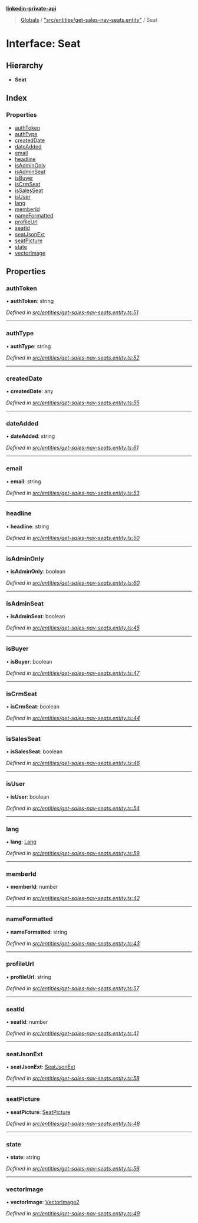 **[linkedin-private-api](../README.md)**

> [Globals](../globals.md) / ["src/entities/get-sales-nav-seats.entity"](../modules/_src_entities_get_sales_nav_seats_entity_.md) / Seat

# Interface: Seat

## Hierarchy

* **Seat**

## Index

### Properties

* [authToken](_src_entities_get_sales_nav_seats_entity_.seat.md#authtoken)
* [authType](_src_entities_get_sales_nav_seats_entity_.seat.md#authtype)
* [createdDate](_src_entities_get_sales_nav_seats_entity_.seat.md#createddate)
* [dateAdded](_src_entities_get_sales_nav_seats_entity_.seat.md#dateadded)
* [email](_src_entities_get_sales_nav_seats_entity_.seat.md#email)
* [headline](_src_entities_get_sales_nav_seats_entity_.seat.md#headline)
* [isAdminOnly](_src_entities_get_sales_nav_seats_entity_.seat.md#isadminonly)
* [isAdminSeat](_src_entities_get_sales_nav_seats_entity_.seat.md#isadminseat)
* [isBuyer](_src_entities_get_sales_nav_seats_entity_.seat.md#isbuyer)
* [isCrmSeat](_src_entities_get_sales_nav_seats_entity_.seat.md#iscrmseat)
* [isSalesSeat](_src_entities_get_sales_nav_seats_entity_.seat.md#issalesseat)
* [isUser](_src_entities_get_sales_nav_seats_entity_.seat.md#isuser)
* [lang](_src_entities_get_sales_nav_seats_entity_.seat.md#lang)
* [memberId](_src_entities_get_sales_nav_seats_entity_.seat.md#memberid)
* [nameFormatted](_src_entities_get_sales_nav_seats_entity_.seat.md#nameformatted)
* [profileUrl](_src_entities_get_sales_nav_seats_entity_.seat.md#profileurl)
* [seatId](_src_entities_get_sales_nav_seats_entity_.seat.md#seatid)
* [seatJsonExt](_src_entities_get_sales_nav_seats_entity_.seat.md#seatjsonext)
* [seatPicture](_src_entities_get_sales_nav_seats_entity_.seat.md#seatpicture)
* [state](_src_entities_get_sales_nav_seats_entity_.seat.md#state)
* [vectorImage](_src_entities_get_sales_nav_seats_entity_.seat.md#vectorimage)

## Properties

### authToken

•  **authToken**: string

*Defined in [src/entities/get-sales-nav-seats.entity.ts:51](https://github.com/cosiall/linkedin-private-api/blob/803c213/src/entities/get-sales-nav-seats.entity.ts#L51)*

___

### authType

•  **authType**: string

*Defined in [src/entities/get-sales-nav-seats.entity.ts:52](https://github.com/cosiall/linkedin-private-api/blob/803c213/src/entities/get-sales-nav-seats.entity.ts#L52)*

___

### createdDate

•  **createdDate**: any

*Defined in [src/entities/get-sales-nav-seats.entity.ts:55](https://github.com/cosiall/linkedin-private-api/blob/803c213/src/entities/get-sales-nav-seats.entity.ts#L55)*

___

### dateAdded

•  **dateAdded**: string

*Defined in [src/entities/get-sales-nav-seats.entity.ts:61](https://github.com/cosiall/linkedin-private-api/blob/803c213/src/entities/get-sales-nav-seats.entity.ts#L61)*

___

### email

•  **email**: string

*Defined in [src/entities/get-sales-nav-seats.entity.ts:53](https://github.com/cosiall/linkedin-private-api/blob/803c213/src/entities/get-sales-nav-seats.entity.ts#L53)*

___

### headline

•  **headline**: string

*Defined in [src/entities/get-sales-nav-seats.entity.ts:50](https://github.com/cosiall/linkedin-private-api/blob/803c213/src/entities/get-sales-nav-seats.entity.ts#L50)*

___

### isAdminOnly

•  **isAdminOnly**: boolean

*Defined in [src/entities/get-sales-nav-seats.entity.ts:60](https://github.com/cosiall/linkedin-private-api/blob/803c213/src/entities/get-sales-nav-seats.entity.ts#L60)*

___

### isAdminSeat

•  **isAdminSeat**: boolean

*Defined in [src/entities/get-sales-nav-seats.entity.ts:45](https://github.com/cosiall/linkedin-private-api/blob/803c213/src/entities/get-sales-nav-seats.entity.ts#L45)*

___

### isBuyer

•  **isBuyer**: boolean

*Defined in [src/entities/get-sales-nav-seats.entity.ts:47](https://github.com/cosiall/linkedin-private-api/blob/803c213/src/entities/get-sales-nav-seats.entity.ts#L47)*

___

### isCrmSeat

•  **isCrmSeat**: boolean

*Defined in [src/entities/get-sales-nav-seats.entity.ts:44](https://github.com/cosiall/linkedin-private-api/blob/803c213/src/entities/get-sales-nav-seats.entity.ts#L44)*

___

### isSalesSeat

•  **isSalesSeat**: boolean

*Defined in [src/entities/get-sales-nav-seats.entity.ts:46](https://github.com/cosiall/linkedin-private-api/blob/803c213/src/entities/get-sales-nav-seats.entity.ts#L46)*

___

### isUser

•  **isUser**: boolean

*Defined in [src/entities/get-sales-nav-seats.entity.ts:54](https://github.com/cosiall/linkedin-private-api/blob/803c213/src/entities/get-sales-nav-seats.entity.ts#L54)*

___

### lang

•  **lang**: [Lang](_src_entities_get_sales_nav_seats_entity_.lang.md)

*Defined in [src/entities/get-sales-nav-seats.entity.ts:59](https://github.com/cosiall/linkedin-private-api/blob/803c213/src/entities/get-sales-nav-seats.entity.ts#L59)*

___

### memberId

•  **memberId**: number

*Defined in [src/entities/get-sales-nav-seats.entity.ts:42](https://github.com/cosiall/linkedin-private-api/blob/803c213/src/entities/get-sales-nav-seats.entity.ts#L42)*

___

### nameFormatted

•  **nameFormatted**: string

*Defined in [src/entities/get-sales-nav-seats.entity.ts:43](https://github.com/cosiall/linkedin-private-api/blob/803c213/src/entities/get-sales-nav-seats.entity.ts#L43)*

___

### profileUrl

•  **profileUrl**: string

*Defined in [src/entities/get-sales-nav-seats.entity.ts:57](https://github.com/cosiall/linkedin-private-api/blob/803c213/src/entities/get-sales-nav-seats.entity.ts#L57)*

___

### seatId

•  **seatId**: number

*Defined in [src/entities/get-sales-nav-seats.entity.ts:41](https://github.com/cosiall/linkedin-private-api/blob/803c213/src/entities/get-sales-nav-seats.entity.ts#L41)*

___

### seatJsonExt

•  **seatJsonExt**: [SeatJsonExt](_src_entities_get_sales_nav_seats_entity_.seatjsonext.md)

*Defined in [src/entities/get-sales-nav-seats.entity.ts:58](https://github.com/cosiall/linkedin-private-api/blob/803c213/src/entities/get-sales-nav-seats.entity.ts#L58)*

___

### seatPicture

•  **seatPicture**: [SeatPicture](_src_entities_get_sales_nav_seats_entity_.seatpicture.md)

*Defined in [src/entities/get-sales-nav-seats.entity.ts:48](https://github.com/cosiall/linkedin-private-api/blob/803c213/src/entities/get-sales-nav-seats.entity.ts#L48)*

___

### state

•  **state**: string

*Defined in [src/entities/get-sales-nav-seats.entity.ts:56](https://github.com/cosiall/linkedin-private-api/blob/803c213/src/entities/get-sales-nav-seats.entity.ts#L56)*

___

### vectorImage

•  **vectorImage**: [VectorImage2](_src_entities_get_sales_nav_seats_entity_.vectorimage2.md)

*Defined in [src/entities/get-sales-nav-seats.entity.ts:49](https://github.com/cosiall/linkedin-private-api/blob/803c213/src/entities/get-sales-nav-seats.entity.ts#L49)*
